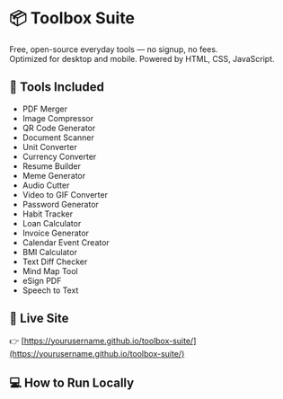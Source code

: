 # 📦 Toolbox Suite

Free, open-source everyday tools — no signup, no fees.  
Optimized for desktop and mobile. Powered by HTML, CSS, JavaScript.

## 🌟 Tools Included

- PDF Merger
- Image Compressor
- QR Code Generator
- Document Scanner
- Unit Converter
- Currency Converter
- Resume Builder
- Meme Generator
- Audio Cutter
- Video to GIF Converter
- Password Generator
- Habit Tracker
- Loan Calculator
- Invoice Generator
- Calendar Event Creator
- BMI Calculator
- Text Diff Checker
- Mind Map Tool
- eSign PDF
- Speech to Text

## 🚀 Live Site  
👉 [https://yourusername.github.io/toolbox-suite/](https://yourusername.github.io/toolbox-suite/)

## 💻 How to Run Locally

